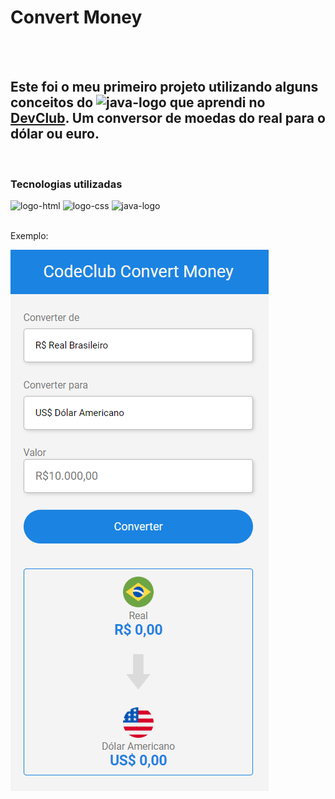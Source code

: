 <h1>Convert Money</h1>
<br>
<br>
<h2>Este foi o meu primeiro projeto utilizando alguns conceitos do <img src="https://img.shields.io/badge/JavaScript-323330?style=for-the-badge&logo=javascript&logoColor=F7DF1E" alt="java-logo" /> que aprendi no  <a href="https://rodolfomori.com.br/devclub"> DevClub<a/>. Um conversor de moedas do real para o dólar ou euro. </h2>
<br>
<h3>Tecnologias utilizadas</h3>
  <img src="https://img.shields.io/badge/HTML5-E34F26?style=for-the-badge&logo=html5&logoColor=white" alt="logo-html" />
  <img src="https://img.shields.io/badge/CSS3-1572B6?style=for-the-badge&logo=css3&logoColor=white" alt="logo-css" />
  <img src="https://img.shields.io/badge/JavaScript-323330?style=for-the-badge&logo=javascript&logoColor=F7DF1E" alt="java-logo" />
<br>
<br>
<p>Exemplo:<p>
<img src="https://github.com/Robx33/Projeto-Conversor-de-Moedas/blob/master/assets/2023-01-05...png?raw=true">
